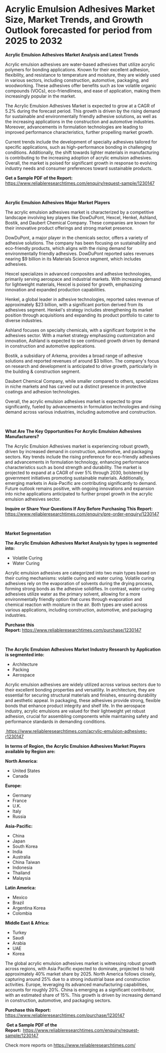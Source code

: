 <p><h1>Acrylic Emulsion Adhesives Market Size, Market Trends, and Growth Outlook forecasted for period from 2025 to 2032</h1></p><p><strong>Acrylic Emulsion Adhesives Market Analysis and Latest Trends</strong></p>
<p><p>Acrylic emulsion adhesives are water-based adhesives that utilize acrylic polymers for bonding applications. Known for their excellent adhesion, flexibility, and resistance to temperature and moisture, they are widely used in various sectors, including construction, automotive, packaging, and woodworking. These adhesives offer benefits such as low volatile organic compounds (VOCs), eco-friendliness, and ease of application, making them increasingly popular in the market.</p><p>The Acrylic Emulsion Adhesives Market is expected to grow at a CAGR of 5.2% during the forecast period. This growth is driven by the rising demand for sustainable and environmentally friendly adhesive solutions, as well as the increasing applications in the construction and automotive industries. Moreover, advancements in formulation technologies are leading to improved performance characteristics, further propelling market growth. </p><p>Current trends include the development of specialty adhesives tailored for specific applications, such as high-performance bonding in challenging conditions. Additionally, the shift towards lighter materials in manufacturing is contributing to the increasing adoption of acrylic emulsion adhesives. Overall, the market is poised for significant growth in response to evolving industry needs and consumer preferences toward sustainable products.</p></p>
<p><strong>Get a Sample PDF of the Report:&nbsp;</strong> <a href="https://www.reliableresearchtimes.com/enquiry/request-sample/1230147?utm_campaign=3565&utm_medium=2&utm_source=Github&utm_content=ia&utm_term=03042025&utm_id=acrylic-emulsion-adhesives">https://www.reliableresearchtimes.com/enquiry/request-sample/1230147</a></p>
<p>&nbsp;</p>
<p><strong>Acrylic Emulsion Adhesives Major Market Players</strong></p>
<p><p>The acrylic emulsion adhesives market is characterized by a competitive landscape involving key players like DowDuPont, Hexcel, Henkel, Ashland, Bostik, and Daubert Chemical Company. These companies are known for their innovative product offerings and strong market presence.</p><p>DowDuPont, a major player in the chemicals sector, offers a variety of adhesive solutions. The company has been focusing on sustainability and eco-friendly products, which aligns with the rising demand for environmentally friendly adhesives. DowDuPont reported sales revenues nearing $9 billion in its Materials Science segment, which includes adhesives.</p><p>Hexcel specializes in advanced composites and adhesive technologies, primarily serving aerospace and industrial markets. With increasing demand for lightweight materials, Hexcel is poised for growth, emphasizing innovation and expanded production capabilities.</p><p>Henkel, a global leader in adhesive technologies, reported sales revenue of approximately $23 billion, with a significant portion derived from its adhesives segment. Henkel's strategy includes strengthening its market position through acquisitions and expanding its product portfolio to cater to diverse industries.</p><p>Ashland focuses on specialty chemicals, with a significant footprint in the adhesives sector. With a market strategy emphasizing customization and innovation, Ashland is expected to see continued growth driven by demand in construction and automotive applications.</p><p>Bostik, a subsidiary of Arkema, provides a broad range of adhesive solutions and reported revenues of around $3 billion. The company's focus on research and development is anticipated to drive growth, particularly in the building & construction segment.</p><p>Daubert Chemical Company, while smaller compared to others, specializes in niche markets and has carved out a distinct presence in protective coatings and adhesion technologies.</p><p>Overall, the acrylic emulsion adhesives market is expected to grow significantly, fueled by advancements in formulation technologies and rising demand across various industries, including automotive and construction.</p></p>
<p>&nbsp;</p>
<p><strong>What Are The Key Opportunities For Acrylic Emulsion Adhesives Manufacturers?</strong></p>
<p><p>The Acrylic Emulsion Adhesives market is experiencing robust growth, driven by increased demand in construction, automotive, and packaging sectors. Key trends include the rising preference for eco-friendly adhesives and advancements in formulation technology, enhancing performance characteristics such as bond strength and durability. The market is projected to expand at a CAGR of over 5% through 2030, bolstered by government initiatives promoting sustainable materials. Additionally, emerging markets in Asia-Pacific are contributing significantly to demand. Future outlook remains positive, with ongoing innovations and expansion into niche applications anticipated to further propel growth in the acrylic emulsion adhesives sector.</p></p>
<p><strong>Inquire or Share Your Questions If Any Before Purchasing This Report:</strong> <a href="https://www.reliableresearchtimes.com/enquiry/pre-order-enquiry/1230147?utm_campaign=3565&utm_medium=2&utm_source=Github&utm_content=ia&utm_term=03042025&utm_id=acrylic-emulsion-adhesives">https://www.reliableresearchtimes.com/enquiry/pre-order-enquiry/1230147</a></p>
<p>&nbsp;</p>
<p><strong>Market Segmentation</strong></p>
<p><strong>The Acrylic Emulsion Adhesives Market Analysis by types is segmented into:</strong></p>
<p><ul><li>Volatile Curing</li><li>Water Curing</li></ul></p>
<p><p>Acrylic emulsion adhesives are categorized into two main types based on their curing mechanisms: volatile curing and water curing. Volatile curing adhesives rely on the evaporation of solvents during the drying process, forming strong bonds as the adhesive solidifies. In contrast, water curing adhesives utilize water as the primary solvent, allowing for a more environmentally friendly option that cures through evaporation and chemical reaction with moisture in the air. Both types are used across various applications, including construction, automotive, and packaging industries.</p></p>
<p><strong>Purchase this Report:&nbsp;</strong><a href="https://www.reliableresearchtimes.com/purchase/1230147?utm_campaign=3565&utm_medium=2&utm_source=Github&utm_content=ia&utm_term=03042025&utm_id=acrylic-emulsion-adhesives">https://www.reliableresearchtimes.com/purchase/1230147</a></p>
<p>&nbsp;</p>
<p><strong>The Acrylic Emulsion Adhesives Market Industry Research by Application is segmented into:</strong></p>
<p><ul><li>Architecture</li><li>Packing</li><li>Aerospace</li></ul></p>
<p><p>Acrylic emulsion adhesives are widely utilized across various sectors due to their excellent bonding properties and versatility. In architecture, they are essential for securing structural materials and finishes, ensuring durability and aesthetic appeal. In packaging, these adhesives provide strong, flexible bonds that enhance product integrity and shelf life. In the aerospace industry, acrylic emulsions are valued for their lightweight yet robust adhesion, crucial for assembling components while maintaining safety and performance standards in demanding conditions.</p></p>
<p><a href="https://www.reliableresearchtimes.com/acrylic-emulsion-adhesives-r1230147?utm_campaign=3565&utm_medium=2&utm_source=Github&utm_content=ia&utm_term=03042025&utm_id=acrylic-emulsion-adhesives">&nbsp;https://www.reliableresearchtimes.com/acrylic-emulsion-adhesives-r1230147</a></p>
<p><strong>In terms of Region, the Acrylic Emulsion Adhesives Market Players available by Region are:</strong></p>
<p>
    <p> <strong> North America: </strong>
        <ul>
            <li>United States</li>
            <li>Canada</li>
        </ul>
        </p> 
    <p> <strong> Europe: </strong>
        <ul>
            <li>Germany</li>
            <li>France</li>
            <li>U.K.</li>
            <li>Italy</li>
            <li>Russia</li>
        </ul>
        </p> 
    <p> <strong> Asia-Pacific: </strong>
        <ul>
            <li>China</li>
            <li>Japan</li>
            <li>South Korea</li>
            <li>India</li>
            <li>Australia</li>
            <li>China Taiwan</li>
            <li>Indonesia</li>
            <li>Thailand</li>
            <li>Malaysia</li>
        </ul>
        </p> 
    <p> <strong> Latin America: </strong>
        <ul>
            <li>Mexico</li>
            <li>Brazil</li>
            <li>Argentina Korea</li>
            <li>Colombia</li>
        </ul>
        </p> 
    <p> <strong> Middle East & Africa: </strong>
        <ul>
            <li>Turkey</li>
            <li>Saudi</li>
            <li>Arabia</li>
            <li>UAE</li>
            <li>Korea</li>
        </ul>
    </p>
    </p>
<p><p>The global acrylic emulsion adhesives market is witnessing robust growth across regions, with Asia Pacific expected to dominate, projected to hold approximately 40% market share by 2025. North America follows closely, capturing around 25% due to a strong industrial base and construction activities. Europe, leveraging its advanced manufacturing capabilities, accounts for roughly 20%. China is emerging as a significant contributor, with an estimated share of 15%. This growth is driven by increasing demand in construction, automotive, and packaging sectors.</p></p>
<p><strong>Purchase this Report: </strong><a href="https://www.reliableresearchtimes.com/purchase/1230147?utm_campaign=3565&utm_medium=2&utm_source=Github&utm_content=ia&utm_term=03042025&utm_id=acrylic-emulsion-adhesives">https://www.reliableresearchtimes.com/purchase/1230147</a></p>
<p>&nbsp;<strong>Get a Sample PDF of the Report:&nbsp;&nbsp;</strong><a href="https://www.reliableresearchtimes.com/enquiry/request-sample/1230147?utm_campaign=3565&utm_medium=2&utm_source=Github&utm_content=ia&utm_term=03042025&utm_id=acrylic-emulsion-adhesives">https://www.reliableresearchtimes.com/enquiry/request-sample/1230147</a></p>
<p><strong></strong></p>
<p>Check more reports on <a href="https://www.reliableresearchtimes.com/?utm_campaign=3565&utm_medium=2&utm_source=Github&utm_content=ia&utm_term=03042025&utm_id=acrylic-emulsion-adhesives">https://www.reliableresearchtimes.com/</a></p>